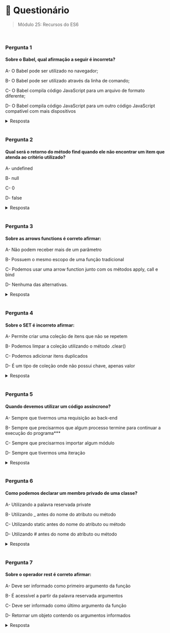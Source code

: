# 📌 Questionário
> Módulo 25: Recursos do ES6

<br>

### Pergunta 1
#### Sobre o Babel, qual afirmação a seguir é incorreta?
A- O Babel pode ser utilizado no navegador;

B- O Babel pode ser utilizado através da linha de comando;

C- O Babel compila código JavaScript para um arquivo de formato diferente;

D- O Babel compila código JavaScript para um outro código JavaScript compatível com mais dispositivos

<details>
    <summary>Resposta</summary>

    O Babel compila código JavaScript para um arquivo de formato diferente;

    Esta afirmação está incorreta porque o Babel não compila código JavaScript para um arquivo de formato diferente, mas sim para outro código JavaScript. O Babel é uma ferramenta de transpilação que transforma código JavaScript moderno (usando recursos mais recentes da linguagem) em código JavaScript compatível com versões mais antigas da linguagem, permitindo que ele seja executado em uma variedade de dispositivos e navegadores. As demais alternativas estão corretas: o Babel pode ser utilizado no navegador, através da linha de comando, e seu principal propósito é compilar código JavaScript para torná-lo compatível com mais dispositivos.
</details>

<br>

### Pergunta 2
#### Qual será o retorno do método find quando ele não encontrar um item que atenda ao critério utilizado?
A- undefined

B- null

C- 0

D- false

<details>
    <summary>Resposta</summary>
    
    undefined

    A resposta correta é "undefined", pois ao utilizar o método find para procurar um item no array teremos duas saídas possíveis.
    Caso a condição seja atendida teremos o retorno do item encontrado, caso não seja atendida teremos o retorno "undefined".
</details>

<br>


### Pergunta 3
#### Sobre as arrows functions é correto afirmar:
A- Não podem receber mais de um parâmetro

B- Possuem o mesmo escopo de uma função tradicional

C- Podemos usar uma arrow function junto com os métodos apply, call e bind

D- Nenhuma das alternativas.

<details>
    <summary>Resposta</summary>
    
    Nenhuma das alternativas.

    A resposta correta é a "Nenhuma das alternativas", pois as arrow functions podem receber vários parâmetros.
    Não possuem o mesmo escopo de uma função tradicional, escrita com function e por isso não dão suporte a apply, call e bind.
</details>

<br>

### Pergunta 4
#### Sobre o SET é incorreto afirmar:
A- Permite criar uma coleção de itens que não se repetem

B- Podemos limpar a coleção utilizando o método .clear()

C- Podemos adicionar itens duplicados

D- É um tipo de coleção onde não possui chave, apenas valor

<details>
    <summary>Resposta</summary>
    
    Podemos adicionar itens duplicados

    A alternativa correta é "Podemos adicionar itens duplicados" porque um conjunto (Set) em JavaScript é uma coleção que não permite elementos duplicados. Isso significa que, ao tentar adicionar um elemento duplicado a um Set, o elemento não será adicionado novamente. As demais alternativas estão erradas: "Permite criar uma coleção de itens que não se repetem" está correta, pois um Set permite criar uma coleção de itens que não se repetem; "Podemos limpar a coleção utilizando o método .clear()" está correta, pois o método .clear() pode ser usado para remover todos os elementos de um Set; e "É um tipo de coleção onde não possui chave, apenas valor" está incorreta, pois em um Set, os valores são usados como chaves e não pode haver chaves duplicadas, mas há chaves associadas aos valores internamente no Set.
</details>

<br>

### Pergunta 5
#### Quando devemos utilizar um código assíncrono?
A- Sempre que tivermos uma requisição ao back-end

B- Sempre que precisarmos que algum processo termine para continuar a execução do programa***

C- Sempre que precisarmos importar algum módulo

D- Sempre que tivermos uma iteração

<details>
    <summary>Resposta</summary>
    
    Sempre que precisarmos que algum processo termine para continuar a execução do programa

    A alternativa correta é " Sempre que precisarmos que algum processo termine para continuar a execução do programa". O código assíncrono é utilizado quando temos operações que podem levar tempo para serem concluídas, como requisições ao back-end, leitura de arquivos, ou qualquer tarefa que não deva bloquear a execução do programa principal. Isso permite que o programa continue sua execução sem esperar que a operação assíncrona seja concluída, melhorando a eficiência e a responsividade do programa. As demais alternativas estão erradas porque não são situações em que o código assíncrono é sempre necessário; ele é usado especificamente quando precisamos lidar com operações que podem ser realizadas de forma não bloqueante.
</details>

<br>

### Pergunta 6
#### Como podemos declarar um membro privado de uma classe?
A- Utilizando a palavra reservada private

B- Utilizando _ antes do nome do atributo ou método

C- Utilizando static antes do nome do atributo ou método

D- Utilizando # antes do nome do atributo ou método

<details>
    <summary>Resposta</summary>
    
    Utilizando # antes do nome do atributo ou método

    A alternativa correta é "Utilizando # antes do nome do atributo ou método" porque, a partir do ECMAScript 2022 (ES12), é possível declarar membros privados de uma classe em JavaScript usando a notação "#" antes do nome do atributo ou método. Isso garante que esses membros sejam acessíveis apenas dentro da classe onde foram definidos, impedindo o acesso direto a partir de instâncias da classe ou de fora dela. As demais alternativas estão erradas: "Utilizando a palavra reservada private" não é uma sintaxe válida para declarar membros privados em JavaScript, "Utilizando _ antes do nome do atributo ou método" é uma convenção comum, mas não torna os membros realmente privados, e "Utilizando static antes do nome do atributo ou método" é usada para declarar membros estáticos, não membros privados.
</details>

<br>

### Pergunta 7
#### Sobre o operador rest é correto afirmar:
A- Deve ser informado como primeiro argumento da função

B- É acessível a partir da palavra reservada argumentos

C- Deve ser informado como último argumento da função

D- Retornar um objeto contendo os argumentos informados

<details>
    <summary>Resposta</summary>
    
    Deve ser informado como último argumento da função

    A alternativa correta é a "Deve ser informado como último argumento da função" porque o operador rest (representado por três pontos, "...") na definição de uma função em JavaScript é usado para capturar um número variável de argumentos que são passados para a função e, por convenção, é colocado como o último parâmetro na lista de parâmetros da função. As demais alternativas estão erradas: " Deve ser informado como primeiro argumento da função" não é verdadeira, pois o operador rest pode ser colocado em qualquer posição da lista de parâmetros da função; "É acessível a partir da palavra reservada argumentos" não é verdadeira, pois o operador rest não é acessível através da palavra reservada "arguments" (esta é uma variável especial que contém todos os argumentos passados para a função); e "Retornar um objeto contendo os argumentos informados" não é verdadeira, pois o operador rest retorna os argumentos como um array, não como um objeto.
</details>